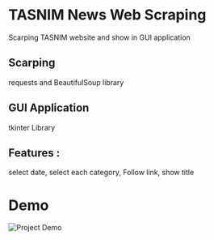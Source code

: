 # TASNIM News Web Scraping
Scarping TASNIM website and show in GUI application
## Scarping
requests and BeautifulSoup library
## GUI Application
tkinter Library
## Features :
select date, select each category, Follow link, show title
# Demo
![Project Demo](https://github.com/hoco1/TASNIM-News-Web-Scraping/blob/master/img/pro.gif)
